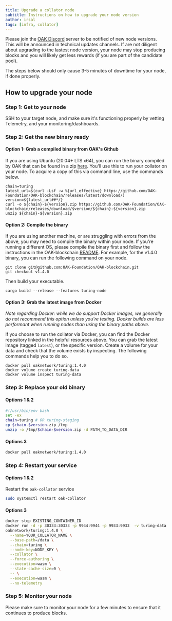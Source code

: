 ```yaml
---
title: Upgrade a collator node
subtitle: Instructions on how to upgrade your node version
author: irsal
tags: [infra, collator]
---
```


Please join the [OAK Discord](https://discord.gg/7W9UDvsbwh) server to be notified of new node versions. This will be announced in technical updates channels. If are not diligent about upgrading to the lastest node version, your node may stop producing blocks and you will likely get less rewards (if you are part of the candidate pool).

The steps below should only cause 3-5 minutes of downtime for your node, if done properly.

## How to upgrade your node

### Step 1: Get to your node
SSH to your target node, and make sure it's functioning properly by vetting Telemetry, and your monitoring/dashboards.

### Step 2: Get the new binary ready

#### Option 1: Grab a compiled binary from OAK's Github
If you are using Ubuntu (20.04+ LTS x64), you can run the binary compiled by OAK that can be found in a zip [here](https://github.com/OAK-Foundation/OAK-blockchain/releases/latest). You'll use this to run your collator on your node. To acquire a copy of this via command line, use the commands below.

```
chain=turing
latest_url=$(curl -Lsf -w %{url_effective} https://github.com/OAK-Foundation/OAK-blockchain/releases/latest/download/)
version=${latest_url##*/}
curl -o ${chain}-${version}.zip https://github.com/OAK-Foundation/OAK-blockchain/releases/download/$version/${chain}-${version}.zip
unzip ${chain}-${version}.zip
```

#### Option 2: Compile the binary
If you are using another machine, or are struggling with errors from the above, you may need to compile the binary within your node. If you're running a different OS, please compile the binary first and follow the instructions in the OAK-blockchain [README](https://github.com/OAK-Foundation/OAK-blockchain#install-oak-blockchain). For example, for the v1.4.0 binary, you can run the following command on your node.

```
git clone git@github.com:OAK-Foundation/OAK-blockchain.git    
git checkout v1.4.0
```

Then build your executable.

```
cargo build --release --features turing-node
```

#### Option 3: Grab the latest image from Docker
*Note regarding Docker: while we do support Docker images, we generally do not recommend this option unless you're testing. Docker builds are less performant when running nodes than using the binary paths above.*

If you choose to run the collator via Docker, you can find the Docker repository linked in the helpful resources above. You can grab the latest image (tagged `latest`), or the specific version. Create a volume for your data and check that the volume exists by inspecting. The following commands help you to do so.

```
docker pull oaknetwork/turing:1.4.0
docker volume create turing-data
docker volume inspect turing-data
```

### Step 3: Replace your old binary

#### Options 1 & 2
```bash
#!/usr/bin/env bash
set -ex
chain=turing # OR turing-staging
cp $chain-$version.zip /tmp
unzip -o /tmp/$chain-$version.zip -d PATH_TO_DATA_DIR
```

#### Options 3

```bash
docker pull oaknetwork/turing:1.4.0
```

### Step 4: Restart your service

#### Options 1 & 2
Restart the `oak-collator` service

```bash
sudo systemctl restart oak-collator
```

#### Options 3

```bash
docker stop EXISTING_CONTAINER_ID
docker run -d -p 30333:30333 -p 9944:9944 -p 9933:9933  -v turing-data:/data
oaknetwork/turing:1.4.0 \
  --name=YOUR_COLLATOR_NAME \
  --base-path=/data \
  --chain=turing \
  --node-key=NODE_KEY \
  --collator \
  --force-authoring \
  --execution=wasm \
  --state-cache-size=0 \
  -- \
  --execution=wasm \
  --no-telemetry
```

### Step 5: Monitor your node
Please make sure to monitor your node for a few minutes to ensure that it continues to produce blocks.
